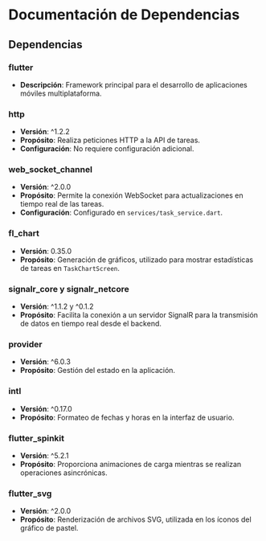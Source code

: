# Documentación de Dependencias

## Dependencias

### flutter
- **Descripción**: Framework principal para el desarrollo de aplicaciones móviles multiplataforma.

### http
- **Versión**: ^1.2.2
- **Propósito**: Realiza peticiones HTTP a la API de tareas.
- **Configuración**: No requiere configuración adicional.

### web_socket_channel
- **Versión**: ^2.0.0
- **Propósito**: Permite la conexión WebSocket para actualizaciones en tiempo real de las tareas.
- **Configuración**: Configurado en `services/task_service.dart`.

### fl_chart
- **Versión**: 0.35.0
- **Propósito**: Generación de gráficos, utilizado para mostrar estadísticas de tareas en `TaskChartScreen`.

### signalr_core y signalr_netcore
- **Versión**: ^1.1.2 y ^0.1.2
- **Propósito**: Facilita la conexión a un servidor SignalR para la transmisión de datos en tiempo real desde el backend.

### provider
- **Versión**: ^6.0.3
- **Propósito**: Gestión del estado en la aplicación.

### intl
- **Versión**: ^0.17.0
- **Propósito**: Formateo de fechas y horas en la interfaz de usuario.

### flutter_spinkit
- **Versión**: ^5.2.1
- **Propósito**: Proporciona animaciones de carga mientras se realizan operaciones asincrónicas.

### flutter_svg
- **Versión**: ^2.0.0
- **Propósito**: Renderización de archivos SVG, utilizada en los íconos del gráfico de pastel.
